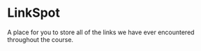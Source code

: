 # LinkSpot
A place for you to store all of the links we have ever encountered throughout the course.
